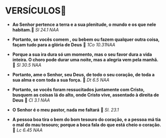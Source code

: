 # VERSÍCULOS:book:

- **Ao Senhor pertence a terra e a sua plenitude, o mundo e os que nele habitam.**:raised_hands: *Sl 24.1 NAA*

- **Portanto, se vocês comem , ou bebem ou fazem qualquer outra coisa, façam tudo para a glória de Deus** :raised_hands: _1Co 10.31NAA_

- **Porque a sua ira dura só um momento, mas o seu favor dura a vida inteira. O choro pode durar uma noite, mas a alegria vem pela manhã.** :raised_hands: _Sl 30.5 NAA_

- **Portanto, ame o Senhor, seu Deus, de todo o seu coração, de toda a sua alma e com toda a sua força.** :raised_hands: _Dt 6.5 NAA_

- **Portanto, se vocês foram ressucitados juntamente com Cristo, busquem as coisas lá do alto, onde Cristo vive, assentado à direita de Deus** :raised_hands: _Cl 3.1 NAA_ 

- **O Senhor é o meu pastor, nada me faltará** :raised_hands: _Sl. 23.1_

- **A pessoa boa tira o bem do bom tesouro  do coração, e a pessoa má tia o mal do mau tesouro; porque a boca fala do que está cheio o coração.** :raised_hands: _Lc 6.45 NAA_
